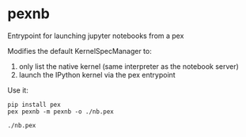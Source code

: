 # pexnb

Entrypoint for launching jupyter notebooks from a pex

Modifies the default KernelSpecManager to:

1. only list the native kernel (same interpreter as the notebook server)
2. launch the IPython kernel via the pex entrypoint

Use it:

    pip install pex
    pex pexnb -m pexnb -o ./nb.pex

    ./nb.pex

